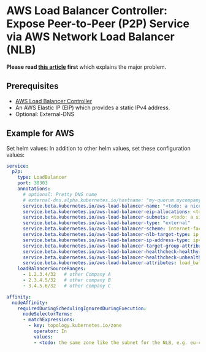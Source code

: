 # AWS Load Balancer Controller: Expose Peer-to-Peer (P2P) Service via AWS Network Load Balancer (NLB)

**Please read [this article](./../../../../docs/aws_nlb/README.md) first** which explains the major problem.

## Prerequisites

- [AWS Load Balancer Controller](https://kubernetes-sigs.github.io/aws-load-balancer-controller/)
- An AWS Elastic IP (EIP) which provides a static IPv4 address.
- Optional: External-DNS

## Example for AWS

Set helm values: In addition to other helm values, set these configuration values:

```yaml
service:
  p2p:
    type: LoadBalancer
    port: 30303
    annotations:
      # optional: Pretty DNS name
      # external-dns.alpha.kubernetes.io/hostname: "my-quorum.mycompany.com"
      service.beta.kubernetes.io/aws-load-balancer-name: "<todo: a nice for for the NLB>"
      service.beta.kubernetes.io/aws-load-balancer-eip-allocations: <todo: The EIP, e.g. eipallow-somevalue>
      service.beta.kubernetes.io/aws-load-balancer-subnets: <todo: a single public subnet, must be the same AZ as in nodeAffinity, e.g. pl-fra-public-eu-central-1a>
      service.beta.kubernetes.io/aws-load-balancer-type: "external"
      service.beta.kubernetes.io/aws-load-balancer-scheme: internet-facing
      service.beta.kubernetes.io/aws-load-balancer-nlb-target-type: ip
      service.beta.kubernetes.io/aws-load-balancer-ip-address-type: ipv4
      service.beta.kubernetes.io/aws-load-balancer-target-group-attributes: preserve_client_ip.enabled=true,deregistration_delay.timeout_seconds=120,deregistration_delay.connection_termination.enabled=true,stickiness.enabled=true,stickiness.type=source_ip
      service.beta.kubernetes.io/aws-load-balancer-healthcheck-healthy-threshold: "2"
      service.beta.kubernetes.io/aws-load-balancer-healthcheck-unhealthy-threshold: "2"
      service.beta.kubernetes.io/aws-load-balancer-attributes: load_balancing.cross_zone.enabled=false
    loadBalancerSourceRanges:
      - 1.2.3.4/32   # other Company A
      - 2.3.4.5/32   # other company B
      - 3.4.5.6/32   # other company C

affinity:
  nodeAffinity:
    requiredDuringSchedulingIgnoredDuringExecution:
      nodeSelectorTerms:
      - matchExpressions:
        - key: topology.kubernetes.io/zone
          operator: In
          values:
          - <todo: the same zone like the subnet for the NLB, e.g. eu-central-1a>

```
